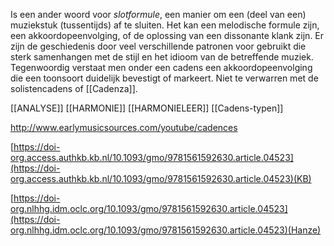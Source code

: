 Is een ander woord voor *slotformule*, een manier om een (deel van een) muziekstuk (tussentijds) af te sluiten. Het kan een melodische formule zijn, een akkoordopeenvolging, of de oplossing van een dissonante klank zijn. Er zijn de geschiedenis door veel verschillende patronen voor gebruikt die sterk samenhangen met de stijl en het idioom van de betreffende muziek.
Tegenwoordig verstaat men onder een cadens een akkoordopeenvolging die een toonsoort duidelijk bevestigt of markeert.
Niet te verwarren met de solistencadens of [[Cadenza]].

[[ANALYSE]]
[[HARMONIE]]
[[HARMONIELEER]]
[[Cadens-typen]]

http://www.earlymusicsources.com/youtube/cadences

[https://doi-org.access.authkb.kb.nl/10.1093/gmo/9781561592630.article.04523](https://doi-org.access.authkb.kb.nl/10.1093/gmo/9781561592630.article.04523)(KB)

[https://doi-org.nlhhg.idm.oclc.org/10.1093/gmo/9781561592630.article.04523](https://doi-org.nlhhg.idm.oclc.org/10.1093/gmo/9781561592630.article.04523)(Hanze)
